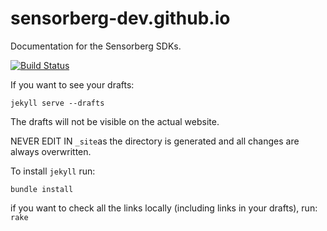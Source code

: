 sensorberg-dev.github.io
========================

Documentation for the Sensorberg SDKs.

[![Build Status](https://travis-ci.org/sensorberg-dev/sensorberg-dev.github.io.svg?branch=master)](https://travis-ci.org/sensorberg-dev/sensorberg-dev.github.io)

If you want to see your drafts:

```
jekyll serve --drafts
```
The drafts will not be visible on the actual website.

NEVER EDIT IN ```_site```as the directory is generated and all changes are always overwritten.

To install ```jekyll``` run:

```
bundle install
```

if you want to check all the links locally (including links in your drafts), run: ```rake```
